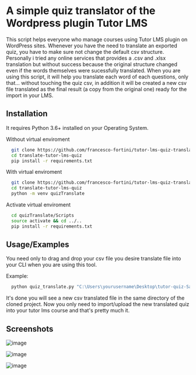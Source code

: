 
A simple quiz translator of the Wordpress plugin Tutor LMS
=======

This script helps everyone who manage courses using Tutor LMS plugin on WordPress sites.
Whenever you have the need to translate an exported quiz, you have to make sure not change the default csv structure. 
Personally i tried any online services that provides a .csv and .xlsx translation but without success because the original structure changed even if the words themselves were sucessfully translated.
When you are using this script, it will help you translate each word of each questions, only that... without touching the quiz csv, in addition it will be created a new csv file translated as the final result (a copy from the original one) ready for the import in your LMS.


## Installation 

It requires Python 3.6+ installed on your Operating System.

Without virtual enviroment

```bash
  git clone https://github.com/francesco-fortini/tutor-lms-quiz-translator
  cd translate-tutor-lms-quiz
  pip install -r requirements.txt
```

With virtual enviroment

```bash
  git clone https://github.com/francesco-fortini/tutor-lms-quiz-translator
  cd translate-tutor-lms-quiz
  python -m venv quizTranslate
```   

Activate virtual enviroment

```bash
  cd quizTranslate/Scripts
  source activate && cd ../..
  pip install -r requirements.txt
```   
## Usage/Examples

You need only to drag and drop your csv file you desire translate file into your CLI when you are using this tool.

Example:

```bash
  python quiz_translate.py "C:\Users\yourusername\Desktop\tutor-quiz-Sample Quiz.csv"
```
It's done you will see a new csv translated file in the same directory of the cloned project.
Now you only need to import/upload the new translated quiz into your tutor lms course and that's pretty much it. 


## Screenshots

![image](https://raw.githubusercontent.com/francesco-fortini/tutor-lms-quiz-translator/master/screenshots/original-csv.png)

![image](https://raw.githubusercontent.com/francesco-fortini/tutor-lms-quiz-translator/master/screenshots/command-line-interface.png)

![image](https://raw.githubusercontent.com/francesco-fortini/tutor-lms-quiz-translator/master/screenshots/translated-csv.png)


